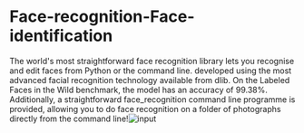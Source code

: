 # Face-recognition-Face-identification

The world's most straightforward face recognition library lets you recognise and edit faces from Python or the command line.
developed using the most advanced facial recognition technology available from dlib. On the Labeled Faces in the Wild benchmark, the model has an accuracy of 99.38%.
Additionally, a straightforward face_recognition command line programme is provided, allowing you to do face recognition on a folder of photographs directly from the command line!![input](https://user-images.githubusercontent.com/67463977/230589578-3226f659-59bd-4077-9508-16b16b01a7b9.png)






